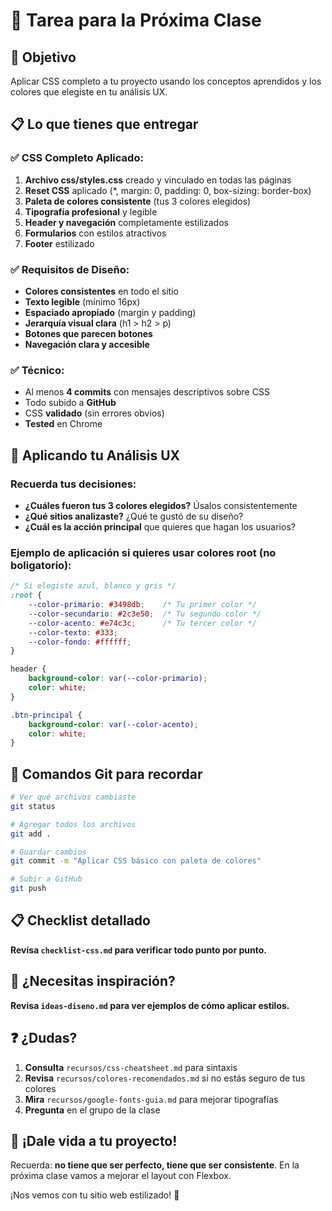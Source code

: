 # 📝 Tarea para la Próxima Clase

## 🎯 Objetivo
Aplicar CSS completo a tu proyecto usando los conceptos aprendidos y los colores que elegiste en tu análisis UX.

## 📋 Lo que tienes que entregar

### ✅ CSS Completo Aplicado:
1. **Archivo css/styles.css** creado y vinculado en todas las páginas
2. **Reset CSS** aplicado (*, margin: 0, padding: 0, box-sizing: border-box)
3. **Paleta de colores consistente** (tus 3 colores elegidos)
4. **Tipografía profesional** y legible
5. **Header y navegación** completamente estilizados
6. **Formularios** con estilos atractivos
7. **Footer** estilizado


### ✅ Requisitos de Diseño:
- **Colores consistentes** en todo el sitio
- **Texto legible** (mínimo 16px)
- **Espaciado apropiado** (margin y padding)
- **Jerarquía visual clara** (h1 > h2 > p)
- **Botones que parecen botones**
- **Navegación clara y accesible**

### ✅ Técnico:
- Al menos **4 commits** con mensajes descriptivos sobre CSS
- Todo subido a **GitHub**
- CSS **validado** (sin errores obvios)
- **Tested** en Chrome

## 🎨 Aplicando tu Análisis UX

### Recuerda tus decisiones:
- **¿Cuáles fueron tus 3 colores elegidos?** Úsalos consistentemente
- **¿Qué sitios analizaste?** ¿Qué te gustó de su diseño?
- **¿Cuál es la acción principal** que quieres que hagan los usuarios?

### Ejemplo de aplicación si quieres usar colores root (no boligatorio):
```css
/* Si elegiste azul, blanco y gris */
:root {
    --color-primario: #3498db;    /* Tu primer color */
    --color-secundario: #2c3e50;  /* Tu segundo color */
    --color-acento: #e74c3c;      /* Tu tercer color */
    --color-texto: #333;
    --color-fondo: #ffffff;
}

header {
    background-color: var(--color-primario);
    color: white;
}

.btn-principal {
    background-color: var(--color-acento);
    color: white;
}
```

## 🔧 Comandos Git para recordar

```bash
# Ver qué archivos cambiaste
git status

# Agregar todos los archivos
git add .

# Guardar cambios
git commit -m "Aplicar CSS básico con paleta de colores"

# Subir a GitHub
git push
```

## 📋 Checklist detallado

**Revisa `checklist-css.md` para verificar todo punto por punto.**

## 🎨 ¿Necesitas inspiración?

**Revisa `ideas-diseno.md` para ver ejemplos de cómo aplicar estilos.**

## ❓ ¿Dudas?

1. **Consulta** `recursos/css-cheatsheet.md` para sintaxis
2. **Revisa** `recursos/colores-recomendados.md` si no estás seguro de tus colores
3. **Mira** `recursos/google-fonts-guia.md` para mejorar tipografías
4. **Pregunta** en el grupo de la clase

## 🚀 ¡Dale vida a tu proyecto!

Recuerda: **no tiene que ser perfecto, tiene que ser consistente**. En la próxima clase vamos a mejorar el layout con Flexbox.

¡Nos vemos con tu sitio web estilizado! 🎨